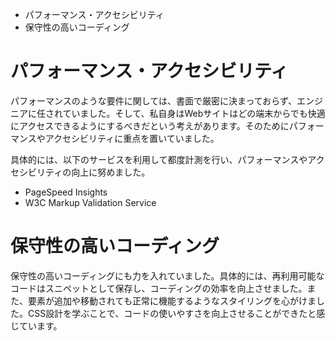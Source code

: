 - パフォーマンス・アクセシビリティ
- 保守性の高いコーディング

# パフォーマンス・アクセシビリティ

パフォーマンスのような要件に関しては、書面で厳密に決まっておらず、エンジニアに任されていました。そして、私自身はWebサイトはどの端末からでも快適にアクセスできるようにするべきだという考えがあります。そのためにパフォーマンスやアクセシビリティに重点を置いていました。

具体的には、以下のサービスを利用して都度計測を行い、パフォーマンスやアクセシビリティの向上に努めました。

- PageSpeed Insights
- W3C Markup Validation Service

# 保守性の高いコーディング

保守性の高いコーディングにも力を入れていました。具体的には、再利用可能なコードはスニペットとして保存し、コーディングの効率を向上させました。また、要素が追加や移動されても正常に機能するようなスタイリングを心がけました。CSS設計を学ぶことで、コードの使いやすさを向上させることができたと感じています。